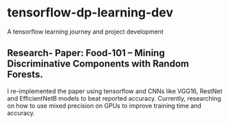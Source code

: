 # tensorflow-dp-learning-dev
A tensorflow learning journey and project development

## Research- Paper: Food-101 – Mining Discriminative Components with Random Forests.
I re-implemented the paper using tensorflow and CNNs like VGG16, RestNet and EfficientNetB models to beat reported accuracy. Currently, researching on how to use mixed precision on GPUs to improve training time and accuracy. 
